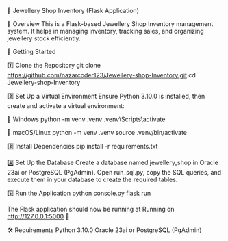 <!-- # Jewellery-shop-Inventory using flask

> To run this in your local system 

> git clone https://github.com/nazarcoder123/Jewellery-shop-Inventory.git

> pip install -r requirements.txt

> create a database name jewellery_shop in your database(Oracle 23ai or PgAdmin)

> Then copy the query from run_sql.py to database execute it. Hence your tables are created

> Then execute this command in your vs code terminal python console.py

> Last but not the least flask run

Note: you should have python version 3.10.0 install in your system
      And create a virtual Env with py==3.10.0 & activate it (.venv\Scripts\activate).   -->


💎 Jewellery Shop Inventory (Flask Application)

📌 Overview
This is a Flask-based Jewellery Shop Inventory management system. It helps in managing inventory, tracking sales, and organizing jewellery stock efficiently.

🚀 Getting Started

1️⃣ Clone the Repository
git clone https://github.com/nazarcoder123/Jewellery-shop-Inventory.git
cd Jewellery-shop-Inventory

2️⃣ Set Up a Virtual Environment
Ensure Python 3.10.0 is installed, then create and activate a virtual environment:

🔹 Windows
python -m venv .venv
.venv\Scripts\activate

🔹 macOS/Linux
python -m venv .venv
source .venv/bin/activate

3️⃣ Install Dependencies
pip install -r requirements.txt

4️⃣ Set Up the Database
Create a database named jewellery_shop in Oracle 23ai or PostgreSQL (PgAdmin).
Open run_sql.py, copy the SQL queries, and execute them in your database to create the required tables.

5️⃣ Run the Application
python console.py
flask run

The Flask application should now be running at Running on http://127.0.0.1:5000  🎉

🛠 Requirements
Python 3.10.0
Oracle 23ai or PostgreSQL (PgAdmin)